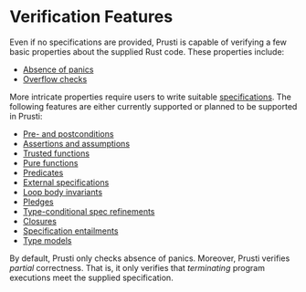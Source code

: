 # Verification Features

Even if no specifications are provided, Prusti is capable of verifying a few basic properties about the supplied Rust code.
These properties include:

- [Absence of panics](panic.md)
- [Overflow checks](overflow.md)

More intricate properties require users to write suitable [specifications](../syntax.md).
The following features are either currently supported or planned to be supported in Prusti:

- [Pre- and postconditions](prepost.md)
- [Assertions and assumptions](assert_assume.md)
- [Trusted functions](trusted.md)
- [Pure functions](pure.md)
- [Predicates](predicate.md)
- [External specifications](external.md)
- [Loop body invariants](loop.md)
- [Pledges](pledge.md)
- [Type-conditional spec refinements](type_cond_spec.md)
- [Closures](closure.md)
- [Specification entailments](spec_ent.md)
- [Type models](type-models.md)

By default, Prusti only checks absence of panics.
Moreover, Prusti verifies *partial* correctness. That is, it only verifies that *terminating* program executions meet the supplied specification.
